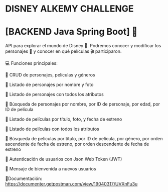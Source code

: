 # DISNEY ALKEMY CHALLENGE 
# [BACKEND Java Spring Boot] 🚀

API para explorar el mundo de Disney 🏰. Podremos conocer y modificar los
personajes 🧜 y conocer en qué películas 🎬 participaron.

💻 Funciones principales:

🔹 CRUD de personajes, películas y géneros

🔹 Listado de personajes por nombre y foto

🔹 Listado de personajes con todos los atributos

🔹 Búsqueda de personajes por nombre, por ID de personaje, por edad, por ID de película

🔹 Listado de películas por título, foto, y fecha de estreno

🔹 Listado de películas con todos los atributos

🔹 Búsqueda de películas por título, por ID de película, por género, por orden ascendente de fecha de estreno, por orden descendente de fecha de estreno

🔹 Autenticación de usuarios con Json Web Token (JWT)

🔹 Mensaje de bienvenida a nuevos usuarios

📃Documentación: https://documenter.getpostman.com/view/19040317/UVXnFu3u

